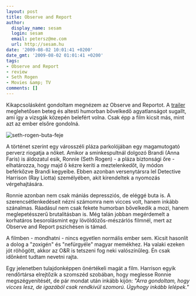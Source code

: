 ```yaml
---
layout: post
title: Observe and Report
author:
  display_name: sesam
  login: sesam
  email: petersz@me.com
  url: http://sesam.hu
date: '2009-08-02 10:01:41 +0200'
date_gmt: '2009-08-02 01:01:41 +0200'
tags:
- Observe and Report
- review
- Seth Rogen
- Movies &amp; TV
comments: []
---
```


Kikapcsolásként gondoltam megnézem az Observe and Reportot. A [trailer](http://filmbuzi.hu/archives/2009/02/07/observe-and-report-trailer) meglehetősen beteg és altesti humorban bővelkedő agyatlanságot sugallt, ami így a vizsgák közepén belefért volna. Csak épp a film kicsit más, mint azt az ember elsőre gondolná.

![seth-rogen-buta-feje](http://img.skitch.com/20090802-8ciicf89nb36677wqskyny74q1.png)

A történet szerint egy városszéli pláza parkolójában egy magamutogató perverz riogatja a nőket. Amikor a sminkespultnál dolgozó Brandi (Anna Faris) is áldozatul esik, Ronnie (Seth Rogen) - a pláza biztonsági őre - elhatározza, hogy majd ő kézre keríti a meztelenkedőt, ily módon beférkőzve Brandi kegyeibe. Ebben azonban versenytársra lel Detective Harrison (Ray Liotta) személyében, akit kirendeltek a nyomozás vérgehajtására.

Ronnie azonban nem csak mániás depressziós, de eléggé buta is. A szerencsétlenkedéseit nézni számomra nem vicces volt, hanem inkább szánalmas. Ráadásul nem csak fekete humorban bővelkedik a mozi, hanem meglepetésszerű brutalitásban is. Még talán jobban megérdemelt a korhatáros besorolásmint egy lövöldözős-mészárlós filmnél, mert az Observe and Report pszichésen is támad.

A filmben - mondhatni - nincs egyetlen normális ember sem. Kicsit hasonlít a dolog a "zoxigén" és "nefürgyéle" magyar memékhez. Ha valaki ezeken jót röhögött, akkor az O&R is tetszeni fog neki valószínűleg. Én csak időnként tudtam nevetni rajta.

Egy jelenetben tulajdonképpen önértékeli magát a film. Harrison egyik rendőrtársa elrejtőzik a szomszéd szobában, hogy meglesse Ronnie megszégyenítését, de pár mondat után inkább kijön: _"Arra gondoltam, hogy vicces lesz, de igazából csak rendkívül szomorú. Úgyhogy inkább lelépek."_
